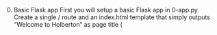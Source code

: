 0. Basic Flask app
    First you will setup a basic Flask app in 0-app.py. Create a single / route and an index.html template that simply outputs “Welcome to Holberton” as page title (<title>) and “Hello world” as header (<h1>).

1. Basic Babel setup
    Install the Babel Flask extension:

    ```
        $ pip3 install flask_babel==2.0.0
    ```
    Then instantiate the Babel object in your app. Store it in a module-level variable named babel.

    In order to configure available languages in our app, you will create a Config class that has a LANGUAGES class attribute equal to ["en", "fr"].

    Use Config to set Babel’s default locale ("en") and timezone ("UTC").

    Use that class as config for your Flask app.

2. Get locale from request
    Create a get_locale function with the babel.localeselector decorator. Use request.accept_languages to determine the best match with our supported languages.

3. Parametrize templates
    Use the _ or gettext function to parametrize your templates. Use the message IDs home_title and home_header.

    Create a babel.cfg file containing

    ```
        [python: **.py]
        [jinja2: **/templates/**.html]
        extensions=jinja2.ext.autoescape,jinja2.ext.with_
    ```
    Then initialize your translations with

    ```
        $ pybabel extract -F babel.cfg -o messages.pot .
    ```
    and your two dictionaries with
    ```
        $ pybabel init -i messages.pot -d translations -l en
        $ pybabel init -i messages.pot -d translations -l fr
    ```
    Then edit files translations/[en|fr]/LC_MESSAGES/messages.po to provide the correct value for each message ID for each language. Use the following translations:

    |  msgid  | 	English	French |
    |  --- | --- |
    |  home_title  |	"Welcome to Holberton"   |	"Bienvenue chez Holberton"  |
    |  home_header  |	"Hello world!"  |	"Bonjour monde!"  |
    Then compile your dictionaries with
    ```
        $ pybabel compile -d translations
    ```
    Reload the home page of your app and make sure that the correct messages show up.

4. Force locale with URL parameter
    In this task, you will implement a way to force a particular locale by passing the locale=fr parameter to your app’s URLs.

    In your get_locale function, detect if the incoming request contains locale argument and ifs value is a supported locale, return it. If not or if the parameter is not present, resort to the previous default behavior.

    Now you should be able to test different translations by visiting http://127.0.0.1:5000?locale=[fr|en].

    Visiting http://127.0.0.1:5000/?locale=fr should display this level 1 heading: 
    # Bonjour monde!

5. Mock logging in
    Creating a user login system is outside the scope of this project. To emulate a similar behavior, copy the following user table in 5-app.py.
    ```
    users = {
        1: {"name": "Balou", "locale": "fr", "timezone": "Europe/Paris"},
        2: {"name": "Beyonce", "locale": "en", "timezone": "US/Central"},
        3: {"name": "Spock", "locale": "kg", "timezone": "Vulcan"},
        4: {"name": "Teletubby", "locale": None, "timezone": "Europe/London"},
    }
    ```
    This will mock a database user table. Logging in will be mocked by passing login_as URL parameter containing the user ID to log in as.

    Define a get_user function that returns a user dictionary or None if the ID cannot be found or if login_as was not passed.

    Define a before_request function and use the app.before_request decorator to make it be executed before all other functions. before_request should use get_user to find a user if any, and set it as a global on flask.g.user.

    In your HTML template, if a user is logged in, in a paragraph tag, display a welcome message otherwise display a default message as shown in the table below.

    |  msgid  | 	English  |  	French  |
    |  ---  |  ---  |  ---  |
    |  logged_in_as  |	"You are logged in as %(username)s."  |	"Vous êtes connecté en tant que %(username)s."  |
    |  not_logged_in  |	"You are not logged in."  |	"Vous n'êtes pas connecté."  |
    Visiting http://127.0.0.1:5000/ in your browser should display this:

    # Hello World!
    ## You are not logged in.

    Visiting http://127.0.0.1:5000/?login_as=2 in your browser should display this: 

    # Hello World!
    ## You are logged in as Swizz6ix

6. Use user locale
    Change your get_locale function to use a user’s preferred local if it is supported.

    The order of priority should be
        1. Locale from URL parameters
        1. Locale from user settings
        1. Locale from request header
        1. Default locale
    Test by logging in as different users

    # Bonjour monde!
    ## Vous etes connecte en tant que spock

7. Infer appropriate time zone
    Define get_timezone function and use the babel.timezoneselector decorator.
    The logic should be the same as get_locale:
        1. Find timezone parameter in URL parameters
        1. Find time zone from user setings
        1. Default to UTC
Find time zone from user settings
Default to UTC
    Before returning a URL-provided or user time zone, you must validate that it is a valid time zone. To that, use pytz.timezone and catch the pytz.exceptions.UnknownTimeZoneError exception.

8. Display the current time
    Based on the inferred time zone, display the current time on the home page in the default format. For example:

    Jan 21, 2020, 5:55:39 AM or 21 janv. 2020 à 05:56:28

    Use the following translations

    |  msgid  |	English  |	French  |
    |  ---  |  ---  |  ---  |
    |  current_time_is  |	"The current time is %(current_time)s."  |	"Nous sommes le %(current_time)s."  |
    Displaying the time in French looks like this:

    # Bonjour monde!

    ## Vous etes connecte en tant que spock
    ## Nous somme le 19 mars 2020 a 18:20:06

    Displaying the time in English looks like this:

    ## You are logged in as Spock.
    ## The current time is Mar 19, 2020, 6:20:24 PM.
